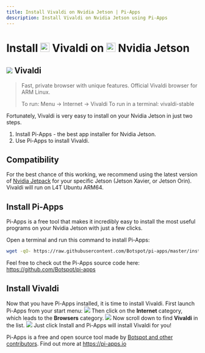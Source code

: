 ```yaml
---
title: Install Vivaldi on Nvidia Jetson | Pi-Apps
description: Install Vivaldi on Nvidia Jetson using Pi-Apps
---
```

<div class="simple-install-content content">

# Install <img src="/img/app-icons/Vivaldi/icon-64.png" height=24> Vivaldi on <img src=/img/other-icons/nvidia-icon.svg height=24> Nvidia Jetson

## <img src="/img/app-icons/Vivaldi/icon-64.png"> Vivaldi
> Fast, private browser with unique features.
> Official Vivaldi browser for ARM Linux.
> 
> To run: Menu -> Internet -> Vivaldi
> To run in a terminal: vivaldi-stable

Fortunately, Vivaldi is very easy to install on your Nvidia Jetson in just two steps.
1. Install Pi-Apps - the best app installer for Nvidia Jetson.
2. Use Pi-Apps to install Vivaldi.
</div>
<div class="simple-install-content content">

## Compatibility
For the best chance of this working, we recommend using the latest version of [Nvidia Jetpack](https://developer.nvidia.com/embedded/jetpack-archive) for your specific Jetson (Jetson Xavier, or Jetson Orin).
Vivaldi will run on L4T Ubuntu ARM64.
</div>
<div class="simple-install-content content">

## Install Pi-Apps

Pi-Apps is a free tool that makes it incredibly easy to install the most useful programs on your Nvidia Jetson with just a few clicks.

Open a terminal and run this command to install Pi-Apps:
```bash
wget -qO- https://raw.githubusercontent.com/Botspot/pi-apps/master/install | bash
```
Feel free to check out the Pi-Apps source code here: https://github.com/Botspot/pi-apps
</div>
<div class="simple-install-content content">

## Install Vivaldi

Now that you have Pi-Apps installed, it is time to install Vivaldi.
First launch Pi-Apps from your start menu:
<img src="/img/start-menu.png">
Then click on the <b>Internet</b> category, which leads to the <b>Browsers</b> category.
<img src="/img/category-selections/Browsers.png">
Now scroll down to find <b>Vivaldi</b> in the list.
<img src="/img/app-icons/Vivaldi/app-selection.png">
Just click Install and Pi-Apps will install Vivaldi for you!
</div>
<div class="simple-install-content content">

Pi-Apps is a free and open source tool made by [Botspot and other contributors](/about/#contributors). Find out more at https://pi-apps.io
</div>
